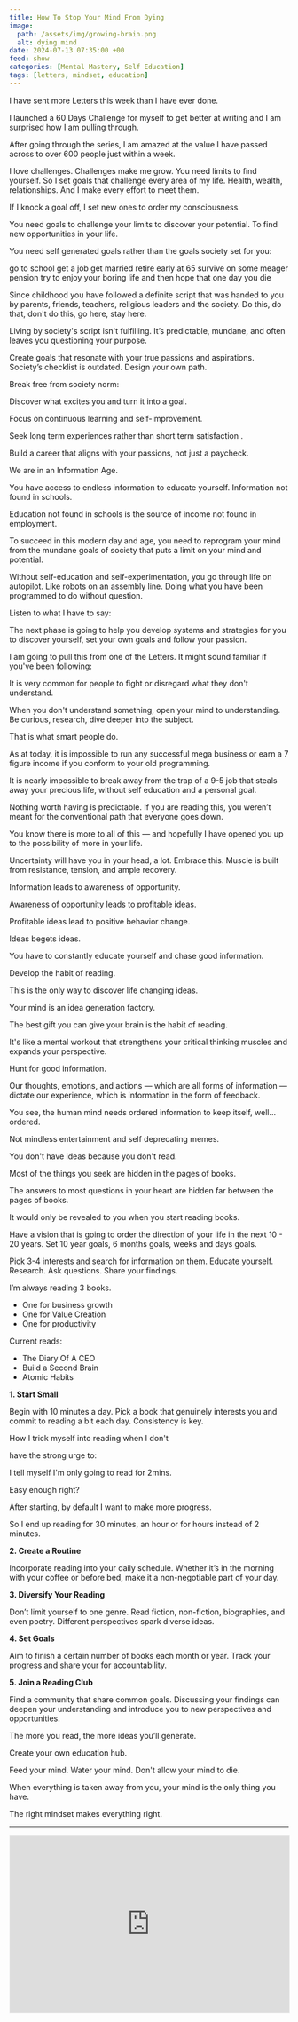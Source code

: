 ```yaml
---
title: How To Stop Your Mind From Dying
image:
  path: /assets/img/growing-brain.png
  alt: dying mind
date: 2024-07-13 07:35:00 +00
feed: show
categories: [Mental Mastery, Self Education]
tags: [letters, mindset, education] 
--- 
```


I have sent more Letters this week than I have ever done.

I launched a 60 Days Challenge for myself to get better at writing and I am surprised how I am pulling through.

After going through the series, I am amazed at the value I have passed across to over 600 people just within a week.

I love challenges. Challenges make me grow. You need limits to find yourself. So I set goals that challenge every area of my life. Health, wealth, relationships. And I make every effort to meet them.

If I knock a goal off, I set new ones to order my consciousness.

You need goals to challenge your limits to discover your potential. To find new opportunities in your life.

You need self generated goals rather than the goals society set for you:

go to school
get a job
get married
retire early at 65
survive on some meager pension
try to enjoy your boring life and then hope that one day you die

Since childhood you have followed a definite script that was handed to you by parents, friends, teachers, religious leaders and the society. Do this, do that, don't do this, go here, stay here.

Living by society's script isn't fulfilling. It’s predictable, mundane, and often leaves you questioning your purpose.

Create goals that resonate with your true passions and aspirations. Society’s checklist is outdated. Design your own path.

Break free from society norm:

Discover what excites you and turn it into a goal.

Focus on continuous learning and self-improvement.

Seek long term experiences rather than short term satisfaction .

Build a career that aligns with your passions, not just a paycheck.

We are in an Information Age.

You have access to endless information to educate yourself. Information not found in schools.

Education not found in schools is the source of income not found in employment.

To succeed in this modern day and age, you need to reprogram your mind from the mundane goals of society that puts a limit on your mind and potential.

Without self-education and self-experimentation, you go through life on autopilot. Like robots on an assembly line. Doing what you have been programmed to do without question.

Listen to what I have to say:

The next phase is going to help you develop systems and strategies for you to discover yourself, set your own goals and follow your passion.

I am going to pull this from one of the Letters. It might sound familiar if you've been following:

It is very common for people to fight or disregard what they don't understand.

When you don't understand something, open your mind to understanding. Be curious, research, dive deeper into the subject.

That is what smart people do.

As at today, it is impossible to run any successful mega business or earn a 7 figure income if you conform to your old programming.

It is nearly impossible to break away from the trap of a 9-5 job that steals away your precious life, without self education and a personal goal.

Nothing worth having is predictable. If you are reading this, you weren’t meant for the conventional path that everyone goes down.

You know there is more to all of this — and hopefully I have opened you up to the possibility of more in your life.

Uncertainty will have you in your head, a lot. Embrace this. Muscle is built from resistance, tension, and ample recovery.

Information leads to awareness of opportunity.

Awareness of opportunity leads to profitable ideas.

Profitable ideas lead to positive behavior change.

Ideas begets ideas.

You have to constantly educate yourself and chase good information.

Develop the habit of reading.

This is the only way to discover life changing ideas.

Your mind is an idea generation factory.

The best gift you can give your brain is the habit of reading.

It's like a mental workout that strengthens your critical thinking muscles and expands your perspective.

Hunt for good information.

Our thoughts, emotions, and actions — which are all forms of information — dictate our experience, which is information in the form of feedback.

You see, the human mind needs ordered information to keep itself, well… ordered.

Not mindless entertainment and self deprecating memes.

You don't have ideas because you don't read.

Most of the things you seek are hidden in the pages of books.

The answers to most questions in your heart are hidden far between the pages of books.

It would only be revealed to you when you start reading books.

Have a vision that is going to order the direction of your life in the next 10 - 20 years. Set 10 year goals, 6 months goals, weeks and days goals.

Pick 3-4 interests and search for information on them. Educate yourself. Research. Ask questions. Share your findings.

I’m always reading 3 books.

- One for business growth
- One for Value Creation
- One for productivity

Current reads:

- The Diary Of A CEO
- Build a Second Brain
- Atomic Habits

**1. Start Small**

Begin with 10 minutes a day. Pick a book that genuinely interests you and commit to reading a bit each day. Consistency is key.

How I trick myself into reading when I don't

have the strong urge to:

I tell myself I'm only going to read for 2mins.

Easy enough right?

After starting, by default I want to make more progress.

So I end up reading for 30 minutes, an hour or for hours instead of 2 minutes.

**2. Create a Routine**

Incorporate reading into your daily schedule. Whether it’s in the morning with your coffee or before bed, make it a non-negotiable part of your day.

**3. Diversify Your Reading**

Don’t limit yourself to one genre. Read fiction, non-fiction, biographies, and even poetry. Different perspectives spark diverse ideas.

**4. Set Goals**

Aim to finish a certain number of books each month or year. Track your progress and share your for accountability.

**5. Join a Reading Club**

Find a community that share common goals. Discussing your findings can deepen your understanding and introduce you to new perspectives and opportunities.

The more you read, the more ideas you’ll generate.

Create your own education hub.

Feed your mind. Water your mind. Don't allow your mind to die.

When everything is taken away from you, your mind is the only thing you have.

The right mindset makes everything right.

<hr>

<iframe src="https://patrickkyei.substack.com/embed" width="100%" height="320" style="border:1px solid #EEE; background:white;" frameborder="0" scrolling="no"></iframe>